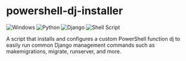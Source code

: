 # powershell-dj-installer
![Windows](https://img.shields.io/badge/Windows-0078D6?style=for-the-badge&logo=windows&logoColor=white)
![Python](https://img.shields.io/badge/Python-3776AB?style=for-the-badge&logo=python&logoColor=white)
![Django](https://img.shields.io/badge/Django-092E20?style=for-the-badge&logo=django&logoColor=white)
![Shell Script](https://img.shields.io/badge/Shell_Script-121011?style=for-the-badge&logo=gnu-bash&logoColor=white)


A script that installs and configures a custom PowerShell function dj to easily run common Django management commands such as makemigrations, migrate, runserver, and more.
